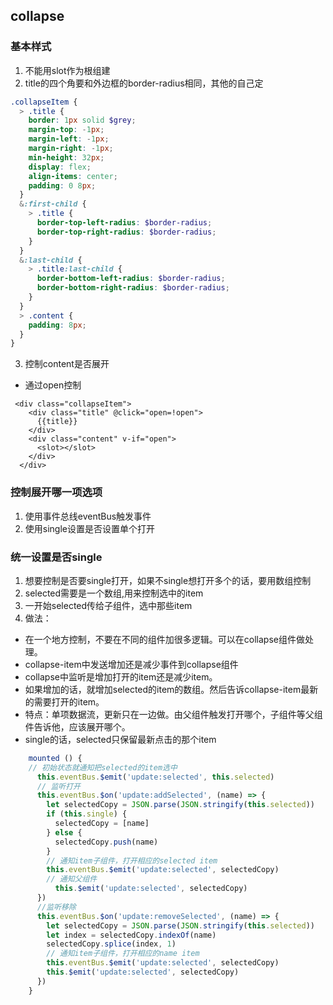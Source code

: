 ## collapse
### 基本样式
1. 不能用slot作为根组建
2. title的四个角要和外边框的border-radius相同，其他的自己定
```scss
.collapseItem {
  > .title {
    border: 1px solid $grey;
    margin-top: -1px;
    margin-left: -1px;
    margin-right: -1px;
    min-height: 32px;
    display: flex;
    align-items: center;
    padding: 0 8px;
  }
  &:first-child {
    > .title {
      border-top-left-radius: $border-radius;
      border-top-right-radius: $border-radius;
    }
  }
  &:last-child {
    > .title:last-child {
      border-bottom-left-radius: $border-radius;
      border-bottom-right-radius: $border-radius;
    }
  }
  > .content {
    padding: 8px;
  }
}
```
3. 控制content是否展开
* 通过open控制
```vue
 <div class="collapseItem">
    <div class="title" @click="open=!open">
      {{title}}
    </div>
    <div class="content" v-if="open">
      <slot></slot>
    </div>
  </div>
```
### 控制展开哪一项选项
1. 使用事件总线eventBus触发事件
2. 使用single设置是否设置单个打开
### 统一设置是否single
1. 想要控制是否要single打开，如果不single想打开多个的话，要用数组控制
2. selected需要是一个数组,用来控制选中的item
3. 一开始selected传给子组件，选中那些item
4. 做法：
* 在一个地方控制，不要在不同的组件加很多逻辑。可以在collapse组件做处理。
* collapse-item中发送增加还是减少事件到collapse组件
* collapse中监听是增加打开的item还是减少item。
* 如果增加的话，就增加selected的item的数组。然后告诉collapse-item最新的需要打开的item。
* 特点：单项数据流，更新只在一边做。由父组件触发打开哪个，子组件等父组件告诉他，应该展开哪个。
* single的话，selected只保留最新点击的那个item
```js
    mounted () {
    // 初始状态就通知把selected的item选中
      this.eventBus.$emit('update:selected', this.selected)
      // 监听打开
      this.eventBus.$on('update:addSelected', (name) => {
        let selectedCopy = JSON.parse(JSON.stringify(this.selected))
        if (this.single) {
          selectedCopy = [name]
        } else {
          selectedCopy.push(name)
        }
        // 通知item子组件，打开相应的selected item
        this.eventBus.$emit('update:selected', selectedCopy)
        // 通知父组件
          this.$emit('update:selected', selectedCopy)
      })
      //监听移除
      this.eventBus.$on('update:removeSelected', (name) => {
        let selectedCopy = JSON.parse(JSON.stringify(this.selected))
        let index = selectedCopy.indexOf(name)
        selectedCopy.splice(index, 1)
        // 通知item子组件，打开相应的name item
        this.eventBus.$emit('update:selected', selectedCopy)
        this.$emit('update:selected', selectedCopy)
      })
    }
```
